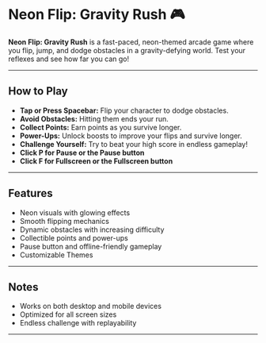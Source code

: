 # Neon Flip: Gravity Rush 🎮

**Neon Flip: Gravity Rush** is a fast-paced, neon-themed arcade game where you flip, jump, and dodge obstacles in a gravity-defying world. Test your reflexes and see how far you can go!  

---

## How to Play

- **Tap or Press Spacebar:** Flip your character to dodge obstacles.  
- **Avoid Obstacles:** Hitting them ends your run.  
- **Collect Points:** Earn points as you survive longer.  
- **Power-Ups:** Unlock boosts to improve your flips and survive longer.  
- **Challenge Yourself:** Try to beat your high score in endless gameplay!
- **Click P for Pause or the Pause button**
- **Click F for Fullscreen or the Fullscreen button**

---

## Features

- Neon visuals with glowing effects  
- Smooth flipping mechanics  
- Dynamic obstacles with increasing difficulty  
- Collectible points and power-ups  
- Pause button and offline-friendly gameplay
- Customizable Themes  

---

## Notes

- Works on both desktop and mobile devices  
- Optimized for all screen sizes  
- Endless challenge with replayability  

---


